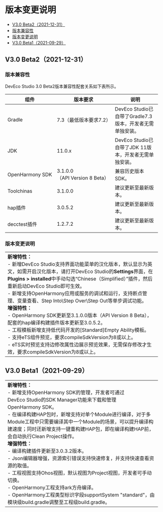 # 版本变更说明

- [V3.0 Beta2（2021-12-31）](#V30-Beta22021-12-31)
 - [版本兼容性](#版本兼容性)
 - [版本变更说明](#版本变更说明)
- [V3.0 Beta1（2021-09-29）](#V30-Beta12021-09-29)

## V3.0 Beta2（2021-12-31）


### 版本兼容性

DevEco Studio 3.0 Beta2版本兼容性配套关系如下表所示。

| 组件 | 版本要求 | 说明 | 
| -------- | -------- | -------- |
| Gradle | 7.3（最低版本要求7.2） | DevEco&nbsp;Studio已自带了Gradle7.3版本，开发者无需单独安装。 | 
| JDK | 11.0.x | DevEco&nbsp;Studio已自带了JDK&nbsp;11版本，开发者无需单独安装。 | 
| OpenHarmony&nbsp;SDK | 3.1.0.0（API&nbsp;Version&nbsp;8&nbsp;Beta） | 兼容历史版本SDK。 | 
| Toolchinas | 3.1.0.0 | 建议更新至最新版本。 | 
| hap插件 | 3.0.5.2 | 建议更新至最新版本。 |
| decctest插件 | 1.2.7.2 | 建议更新至最新版本。 |


### 版本变更说明

| |
| -------- |
| **新增特性：**<br/>-&nbsp;新增DevEco&nbsp;Studio支持界面功能菜单的汉化版本，默认显示为英文，如需开启汉化版本，请打开DevEco&nbsp;Studio的**Settings**界面，在**Plugins&nbsp;&gt;&nbsp;installed**中手动勾选“Chinese（Simplified）”插件，然后重新启动DevEco&nbsp;Studio即可生效。<br/>-&nbsp;新增支持OpenHarmony应用或服务的调试和运行，支持断点管理、变量查看、Step&nbsp;Into\Step&nbsp;Over\Step&nbsp;Out等单步调试功能。<br/>**增强特性：**<br/>-&nbsp;OpenHarmony&nbsp;SDK更新至3.1.0.0版本（API&nbsp;Version&nbsp;8&nbsp;Beta），配套的hap编译构建插件版本更新至3.0.5.2。<br/>-&nbsp;工程模板新增支持低代码开发的[Standard]Empty&nbsp;Ability模板。<br/>-&nbsp;支持eTS组件预览，要求compileSdkVersion为8或以上。<br/>-&nbsp;eTS实时预览支持边修改属性边展示预览效果，无需保存修改才生效，要求compileSdkVersion为8或以上。 | 


## V3.0 Beta1（2021-09-29）

| |
| -------- |
| **新增特性：**<br/>-&nbsp;新增支持OpenHarmony&nbsp;SDK的管理，开发者可通过DevEco&nbsp;Studio的SDK&nbsp;Manager功能来下载和管理OpenHarmony&nbsp;SDK。<br/>-&nbsp;在编译构建HAP包时，新增支持对单个Module进行编译，对于多Module工程中只需要编译其中一个Module的场景，可以提升编译构建速度；同时还新增支持一键重构建HAP包，即在编译构建HAP前，会自动执行Clean&nbsp;Project操作。<br/>**增强特性：**<br/>-&nbsp;编译构建插件更新至3.0.3.2版本。<br/>-&nbsp;Json编辑器增强，资源索引错误支持快速修复，并支持快速查看资源的取值。<br/>-&nbsp;工程视图支持Ohos视图，默认视图为Project视图，开发者可手动切换。<br/>-&nbsp;OpenHarmony工程支持ark方舟编译。<br/>-&nbsp;OpenHarmony工程类型标识字段supportSystem&nbsp;"standard"，由模块级build.gradle调整至工程级build.gradle。 | 
